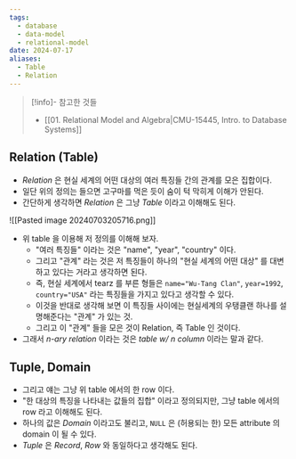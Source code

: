 ```yaml
---
tags:
  - database
  - data-model
  - relational-model
date: 2024-07-17
aliases:
  - Table
  - Relation
---
```

> [!info]- 참고한 것들
> - [[01. Relational Model and Algebra|CMU-15445, Intro. to Database Systems]]

## Relation (Table)

- *Relation* 은 현실 세계의 어떤 대상의 여러 특징들 간의 관계를 모은 집합이다.
- 일단 위의 정의는 들으면 고구마를 먹은 듯이 숨이 턱 막히게 이해가 안된다.
- 간단하게 생각하면 *Relation* 은 그냥 *Table* 이라고 이해해도 된다.

![[Pasted image 20240703205716.png]]

- 위 table 을 이용해 저 정의를 이해해 보자.
	- "여러 특징들" 이라는 것은 "name", "year", "country" 이다.
	- 그리고 "관계" 라는 것은 저 특징들이 하나의 "현실 세계의 어떤 대상" 를 대변하고 있다는 거라고 생각하면 된다.
	- 즉, 현실 세계에서 tearz 를 부른 형들은 `name="Wu-Tang Clan"`, `year=1992`, `country="USA"` 라는 특징들을 가지고 있다고 생각할 수 있다.
	- 이것을 반대로 생각해 보면 이 특징들 사이에는 현실세계의 우탱클랜 하나를 설명해준다는 "관계" 가 있는 것.
	- 그리고 이 "관계" 들을 모은 것이 Relation, 즉 Table 인 것이다.
- 그래서 *n-ary relation* 이라는 것은 *table w/ n column* 이라는 말과 같다.

## Tuple, Domain

- 그리고 얘는 그냥 위 table 에서의 한 row 이다.
- "한 대상의 특징을 나타내는 값들의 집합" 이라고 정의되지만, 그냥 table 에서의 row 라고 이해해도 된다.
- 하나의 값은 *Domain* 이라고도 불리고, `NULL` 은 (허용되는 한) 모든 attribute 의 domain 이 될 수 있다.
- *Tuple* 은 *Record*, *Row* 와 동일하다고 생각해도 된다.